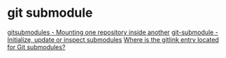 # git submodule

[gitsubmodules - Mounting one repository inside another](https://book.git-scm.com/docs/gitsubmodules)
[git-submodule - Initialize, update or inspect submodules](https://book.git-scm.com/docs/git-submodule/zh_HANS-CN)
[Where is the gitlink entry located for Git submodules?](https://stackoverflow.com/questions/66955714/where-is-the-gitlink-entry-located-for-git-submodules)
